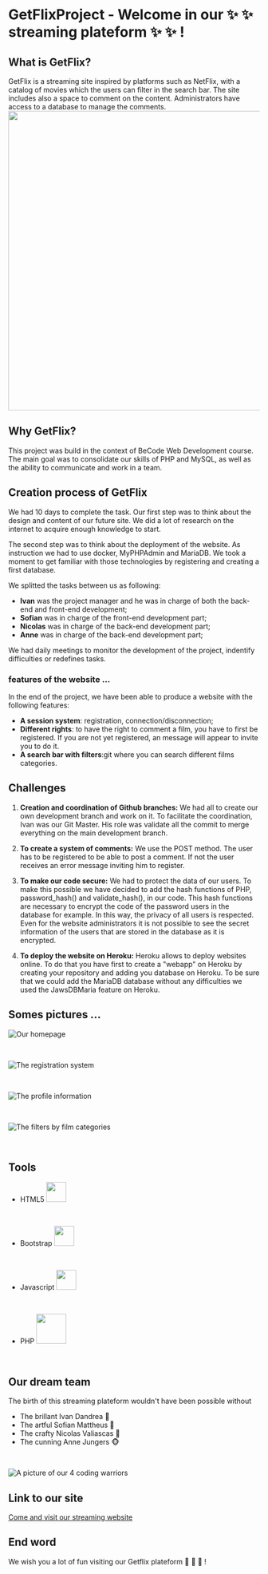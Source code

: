 # GetFlixProject - Welcome in our :sparkles: :sparkles: streaming plateform :sparkles: :sparkles: ! 


## What is GetFlix?
GetFlix is a streaming site inspired by platforms such as NetFlix, with a catalog of movies which the users can filter in the search bar. The site includes also a space to comment on the content. Administrators have access to a database to manage the comments.
</br>
<img src="https://pbs.twimg.com/media/Ebh9NaaWkAAkZPC.png" width="600" height="600" />


## Why GetFlix?
This project was build in the context of BeCode Web Development course. The main goal was to consolidate our skills of PHP and MySQL, as well as the ability to communicate and work in a team.

## Creation process of GetFlix
We had 10 days to complete the task. 
Our first step was to think about the design and content of our future site. We did a lot of research on the internet to acquire enough knowledge to start. 

The second step was to think about the deployment of the website. As instruction we had to use docker, MyPHPAdmin and MariaDB. We took a moment to get familiar with those technologies by registering and creating a first database. 

We splitted the tasks between us as following:
+ **Ivan** was the project manager and he was in charge of both the back-end and front-end development;
+ **Sofian** was in charge of the front-end development part;
+ **Nicolas** was in charge of the back-end development part;
+ **Anne** was in charge of the back-end development part; 

We had daily meetings to monitor the development of the project, indentify difficulties or redefines tasks.


### features of the website ... 
In the end of the project, we have been able to produce a website with the following features:

+ **A session system**: registration, connection/disconnection;
+ **Different rights**: to have the right to comment a film, you have to first be registered. If you are not yet registered, an message will appear to invite you to do it. 
+ **A search bar with filters**:git  where you can search different films categories.


## Challenges
1. **Creation and coordination of Github branches:**
We had all to create our own development branch and work on it. To facilitate the coordination, Ivan was our Git Master. His role was validate all the commit to merge everything on the main development branch.

2. **To create a system of comments:**
We use the POST method. The user has to be registered to be able to post a comment. If not the user receives an error message inviting him to register. 

3. **To make our code secure:**
We had to protect the data of our users. To make this possible we have decided to add the hash functions of PHP, password_hash() and validate_hash(), in our code. This hash functions are necessary to encrypt the code of the password users in the database for example. In this way, the privacy of all users is respected. Even for the website administrators it is not possible to see the secret information of the users that are stored in the database as it is encrypted.

4. **To deploy the website on Heroku:**
Heroku allows to deploy websites online. To do that you have first to create a "webapp" on Heroku by creating your repository and adding you database on Heroku. To be sure that we could add the MariaDB database without any difficulties we used the JawsDBMaria feature on Heroku.


## Somes pictures ...

![Our homepage](/application/source/media/homepage.PNG)

</br>

![The registration system](/application/source/media/registration.PNG)

</br>

![The profile information](/application/source/media/profile_information.PNG)

</br>

![The filters by film categories](/application/source/media/filter.PNG)

</br>


## Tools

+ HTML5  <img src="https://cdn.jsdelivr.net/gh/devicons/devicon/icons/html5/html5-original.svg" width="40" height="40"/>
</br>

+ Bootstrap <img src="https://cdn.jsdelivr.net/gh/devicons/devicon/icons/bootstrap/bootstrap-original.svg" width="40" height="40" />
</br>

+ Javascript  <img src="https://cdn.jsdelivr.net/gh/devicons/devicon/icons/javascript/javascript-original.svg" width="40" height="40" />
</br>

+ PHP  <img src="https://cdn.jsdelivr.net/gh/devicons/devicon/icons/php/php-original.svg" width="60" height="60" />
</br>


## Our dream team

The birth of this streaming plateform wouldn't have been possible without

+ The brillant Ivan Dandrea :frog:
+ The artful Sofian Mattheus :chicken:
+ The crafty Nicolas Valiascas :snail:
+ The cunning Anne Jungers :monkey_face:

</br>

![A picture of our 4 coding warriors](/application/source/media/dreamteam.jpg)


## Link to our site

[Come and visit our streaming website](https://getflixproject.herokuapp.com/)


## End word

We wish you a lot of fun visiting our Getflix plateform :movie_camera: :movie_camera: :movie_camera: !

